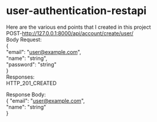 # user-authentication-restapi
Here are the various end points that I created in this project<br>
POST-http://127.0.0.1:8000/api/account/create/user/<br>
Body Request:<br>
{<br>
  "email": "user@example.com",<br>
  "name": "string",<br>
  "password": "string"<br>
}<br>
Responses:<br>
HTTP_201_CREATED<br>

Response Body:<br>
{
  "email": "user@example.com",<br>
  "name": "string"<br>
}<br>
